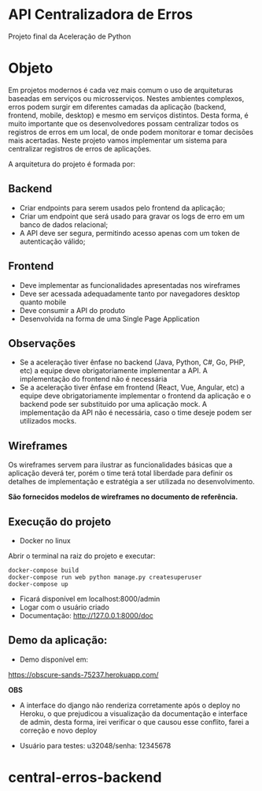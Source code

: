 # API Centralizadora de Erros

Projeto final da Aceleração de Python

# Objeto

Em projetos modernos é cada vez mais comum o uso de arquiteturas baseadas em serviços ou microsserviços. Nestes ambientes complexos, erros podem surgir em diferentes camadas da aplicação (backend, frontend, mobile, desktop) e mesmo em serviços distintos. Desta forma, é muito importante que os desenvolvedores possam centralizar todos os registros de erros em um local, de onde podem monitorar e tomar decisões mais acertadas. Neste projeto vamos implementar um sistema para centralizar registros de erros de aplicações.

A arquitetura do projeto é formada por:

## Backend

- Criar endpoints para serem usados pelo frontend da aplicação;
- Criar um endpoint que será usado para gravar os logs de erro em um banco de dados relacional;
- A API deve ser segura, permitindo acesso apenas com um token de autenticação válido;

## Frontend

- Deve implementar as funcionalidades apresentadas nos wireframes
- Deve ser acessada adequadamente tanto por navegadores desktop quanto mobile
- Deve consumir a API do produto
- Desenvolvida na forma de uma Single Page Application

## Observações

- Se a aceleração tiver ênfase no backend (Java, Python, C#, Go, PHP, etc) a equipe deve obrigatoriamente    implementar a API. A implementação do frontend não é necessária
- Se a aceleração tiver ênfase em frontend (React, Vue, Angular, etc) a equipe deve obrigatoriamente        implementar o frontend da aplicação e o backend pode ser substituido por uma aplicação mock. A implementação da API não é necessária, caso o time deseje podem ser utilizados mocks.

## Wireframes

Os wireframes servem para ilustrar as funcionalidades básicas que a aplicação deverá ter, porém o time terá total liberdade para definir os detalhes de implementação e estratégia a ser utilizada no desenvolvimento.

**São fornecidos modelos de wireframes no documento de referência.**


## Execução do projeto

- Docker no linux

Abrir o terminal na raiz do projeto e executar:

```
docker-compose build
docker-compose run web python manage.py createsuperuser
docker-compose up

```


- Ficará disponível em localhost:8000/admin
- Logar com o usuário criado
- Documentação: http://127.0.0.1:8000/doc


## Demo da aplicação:

-  Demo disponível em:

https://obscure-sands-75237.herokuapp.com/

**OBS**
- A interface do django não renderiza corretamente após o deploy no Heroku,
o que prejudicou a visualização da documentação e interface de admin, desta forma,
irei verificar o que causou esse conflito, farei a correção e novo deploy

- Usuário para testes: u32048/senha: 12345678
# central-erros-backend
